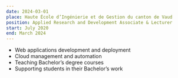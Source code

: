 ```yaml
---
date: 2024-03-01
place: Haute École d’Ingénierie et de Gestion du canton de Vaud
position: Applied Research and Development Associate & Lecturer
start: July 2020
end: March 2024
---
```


- Web applications development and deployment
- Cloud management and automation
- Teaching Bachelor’s degree courses
- Supporting students in their Bachelor’s work
